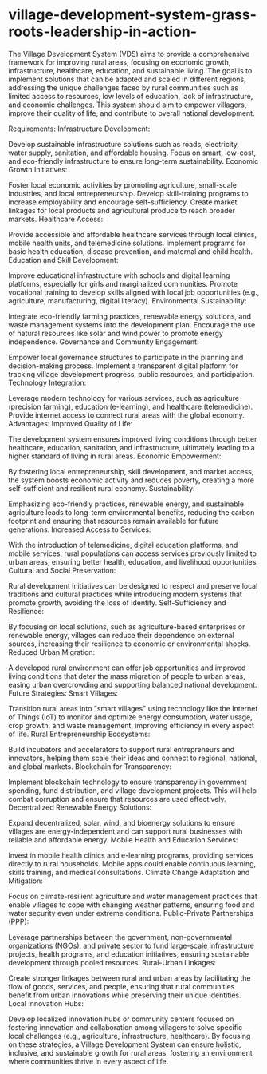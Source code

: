 # village-development-system-grass-roots-leadership-in-action-
The Village Development System (VDS) aims to provide a comprehensive framework for improving rural areas, focusing on economic growth, infrastructure, healthcare, education, and sustainable living. The goal is to implement solutions that can be adapted and scaled in different regions, addressing the unique challenges faced by rural communities such as limited access to resources, low levels of education, lack of infrastructure, and economic challenges. This system should aim to empower villagers, improve their quality of life, and contribute to overall national development.

Requirements:
Infrastructure Development:

Develop sustainable infrastructure solutions such as roads, electricity, water supply, sanitation, and affordable housing.
Focus on smart, low-cost, and eco-friendly infrastructure to ensure long-term sustainability.
Economic Growth Initiatives:

Foster local economic activities by promoting agriculture, small-scale industries, and local entrepreneurship.
Develop skill-training programs to increase employability and encourage self-sufficiency.
Create market linkages for local products and agricultural produce to reach broader markets.
Healthcare Access:

Provide accessible and affordable healthcare services through local clinics, mobile health units, and telemedicine solutions.
Implement programs for basic health education, disease prevention, and maternal and child health.
Education and Skill Development:

Improve educational infrastructure with schools and digital learning platforms, especially for girls and marginalized communities.
Promote vocational training to develop skills aligned with local job opportunities (e.g., agriculture, manufacturing, digital literacy).
Environmental Sustainability:

Integrate eco-friendly farming practices, renewable energy solutions, and waste management systems into the development plan.
Encourage the use of natural resources like solar and wind power to promote energy independence.
Governance and Community Engagement:

Empower local governance structures to participate in the planning and decision-making process.
Implement a transparent digital platform for tracking village development progress, public resources, and participation.
Technology Integration:

Leverage modern technology for various services, such as agriculture (precision farming), education (e-learning), and healthcare (telemedicine).
Provide internet access to connect rural areas with the global economy.
Advantages:
Improved Quality of Life:

The development system ensures improved living conditions through better healthcare, education, sanitation, and infrastructure, ultimately leading to a higher standard of living in rural areas.
Economic Empowerment:

By fostering local entrepreneurship, skill development, and market access, the system boosts economic activity and reduces poverty, creating a more self-sufficient and resilient rural economy.
Sustainability:

Emphasizing eco-friendly practices, renewable energy, and sustainable agriculture leads to long-term environmental benefits, reducing the carbon footprint and ensuring that resources remain available for future generations.
Increased Access to Services:

With the introduction of telemedicine, digital education platforms, and mobile services, rural populations can access services previously limited to urban areas, ensuring better health, education, and livelihood opportunities.
Cultural and Social Preservation:

Rural development initiatives can be designed to respect and preserve local traditions and cultural practices while introducing modern systems that promote growth, avoiding the loss of identity.
Self-Sufficiency and Resilience:

By focusing on local solutions, such as agriculture-based enterprises or renewable energy, villages can reduce their dependence on external sources, increasing their resilience to economic or environmental shocks.
Reduced Urban Migration:

A developed rural environment can offer job opportunities and improved living conditions that deter the mass migration of people to urban areas, easing urban overcrowding and supporting balanced national development.
Future Strategies:
Smart Villages:

Transition rural areas into "smart villages" using technology like the Internet of Things (IoT) to monitor and optimize energy consumption, water usage, crop growth, and waste management, improving efficiency in every aspect of life.
Rural Entrepreneurship Ecosystems:

Build incubators and accelerators to support rural entrepreneurs and innovators, helping them scale their ideas and connect to regional, national, and global markets.
Blockchain for Transparency:

Implement blockchain technology to ensure transparency in government spending, fund distribution, and village development projects. This will help combat corruption and ensure that resources are used effectively.
Decentralized Renewable Energy Solutions:

Expand decentralized, solar, wind, and bioenergy solutions to ensure villages are energy-independent and can support rural businesses with reliable and affordable energy.
Mobile Health and Education Services:

Invest in mobile health clinics and e-learning programs, providing services directly to rural households. Mobile apps could enable continuous learning, skills training, and medical consultations.
Climate Change Adaptation and Mitigation:

Focus on climate-resilient agriculture and water management practices that enable villages to cope with changing weather patterns, ensuring food and water security even under extreme conditions.
Public-Private Partnerships (PPP):

Leverage partnerships between the government, non-governmental organizations (NGOs), and private sector to fund large-scale infrastructure projects, health programs, and education initiatives, ensuring sustainable development through pooled resources.
Rural-Urban Linkages:

Create stronger linkages between rural and urban areas by facilitating the flow of goods, services, and people, ensuring that rural communities benefit from urban innovations while preserving their unique identities.
Local Innovation Hubs:

Develop localized innovation hubs or community centers focused on fostering innovation and collaboration among villagers to solve specific local challenges (e.g., agriculture, infrastructure, healthcare).
By focusing on these strategies, a Village Development System can ensure holistic, inclusive, and sustainable growth for rural areas, fostering an environment where communities thrive in every aspect of life.
